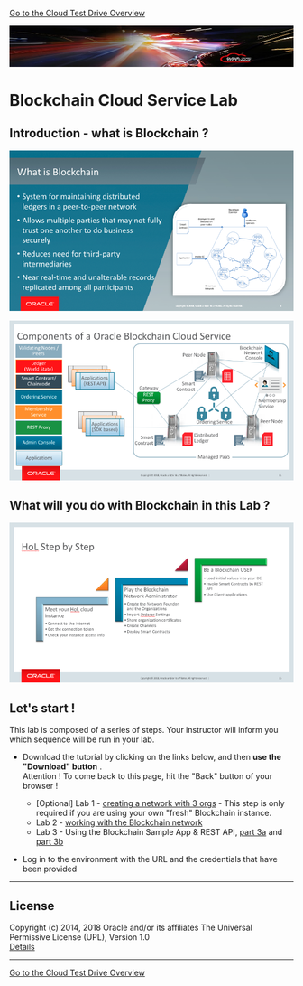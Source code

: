 [Go to the Cloud Test Drive Overview](../README.md)

![](../common/images/customer.logo2.png)

# Blockchain Cloud Service Lab #

## Introduction - what is Blockchain ? ##

![](images/what-is-blockchain.png)

![](images/blockchain-components.png)

## What will you do with Blockchain in this Lab ? ##

![](images/hol-steps.png)

## Let's start ! ##

This lab is composed of a series of steps.  Your instructor will inform you which sequence will be run in your lab.

+ Download the tutorial by clicking on the links below, and then **use the "Download" button** .  
Attention ! To come back to this page, hit the "Back" button of your browser !

  - [Optional] Lab 1 - [creating a network with 3 orgs](Lab1_BCS_Network_HOL%20FOR_VM.docx) - This step is only required if you are using your own "fresh" Blockchain instance. 
  - Lab 2 - [working with the Blockchain network](Lab2_BCS_Network_HOL.docx)
  - Lab 3 - Using the Blockchain Sample App & REST API, [part 3a](Lab3a_BCS_Network_1Hour_Transactions.docx) and [part 3b](Lab3b_BCS_Network_1Hour_REST_API.docx)

+ Log in to the environment with the URL and the credentials that have been provided

---

## License ##
Copyright (c) 2014, 2018 Oracle and/or its affiliates
The Universal Permissive License (UPL), Version 1.0   
[Details](../LICENSE.md)

---
[Go to the Cloud Test Drive Overview](../README.md)